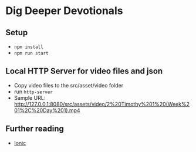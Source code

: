 # Dig Deeper Devotionals

## Setup

- `npm install`
- `npm run start`

## Local HTTP Server for video files and json

- Copy video files to the src/asset/video folder
- run `http-server`
- Sample URL: <br />http://127.0.0.1:8080/src/assets/video/2%20Timothy%201%20(Week%201%2C%20Day%201).mp4

## Further reading

- [Ionic](https://ionicframework.com/)
